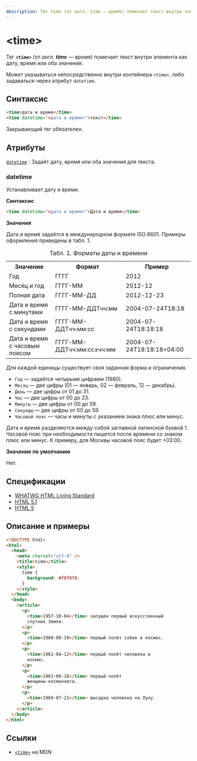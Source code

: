 ```yaml
---
description: Тег time (от англ. time — время) помечает текст внутри элемента как дату, время или оба значения
---
```


# &lt;time&gt;

Тег **`<time>`** _(от англ. **time** — время)_ помечает текст внутри элемента как дату, время или оба значения.

Может указываться непосредственно внутри контейнера `<time>`, либо задаваться через атрибут `datetime`.

## Синтаксис

```html
<time>дата и время</time>
<time datetime="<дата и время>">текст</time>
```

Закрывающий тег обязателен.

## Атрибуты

[`datetime`](#datetime)
: Задаёт дату, время или оба значения для текста.

### datetime

Устанавливает дату и время.

**Синтаксис**

```html
<time datetime="<дата и время>">Дата и время</time>
```

**Значения**

Дата и время задаётся в международном формате ISO 8601. Примеры оформления приведены в табл. 1.

<table class="table">
<caption>Табл. 1. Форматы даты и времени</caption>
<tr><th>Значение</th><th>Формат</th><th>Пример</th></tr>
<tr><td>Год</td><td>ГГГГ</td><td>2012</td></tr>
<tr><td>Месяц и год</td><td>ГГГГ-ММ</td><td>2012-12</td></tr>
<tr><td>Полная дата</td><td>ГГГГ-ММ-ДД</td><td>2012-12-23</td></tr>
<tr><td>Дата и время с минутами</td><td>ГГГГ-ММ-ДДTчч:мм</td><td>2004-07-24T18:18</td></tr>
<tr><td>Дата и время с секундами</td><td>ГГГГ-ММ-ДДTчч:мм:сс</td><td>2004-07-24T18:18:18</td></tr>
<tr><td>Дата и время с часовым поясом</td><td>ГГГГ-ММ-ДДTчч:мм:сс±чч:мм</td><td>2004-07-24T18:18:18+04:00</td></tr>
</table>

Для каждой единицы существует своя заданная форма и ограничения.

- `Год` — задаётся четырьмя цифрами (1860).
- `Месяц` — две цифры (01 — январь, 02 — февраль, 12 — декабрь).
- `День` — две цифры от 01 до 31.
- `Час` — две цифры от 00 до 23.
- `Минуты` — две цифры от 00 до 59.
- `Секунды` — две цифры от 00 до 59.
- `Часовой пояс` — часы и минуты с указанием знака плюс или минус.

Дата и время разделяются между собой заглавной латинской буквой `T`. Часовой пояс при необходимости пишется после времени со знаком плюс или минус. К примеру, для Москвы часовой пояс будет +03:00.

**Значение по умолчанию**

Нет.

## Спецификации

- [WHATWG HTML Living Standard](https://html.spec.whatwg.org/multipage/semantics.html#the-time-element)
- [HTML 5.1](https://www.w3.org/TR/2016/REC-html51-20161101/grouping-content.html#the-time-element)
- [HTML 5](http://www.w3.org/TR/html5/grouping-content.html#the-time-element)

## Описание и примеры

```html
<!DOCTYPE html>
<html>
  <head>
    <meta charset="utf-8" />
    <title>time</title>
    <style>
      time {
        background: #f0f0f0;
      }
    </style>
  </head>
  <body>
    <article>
      <p>
        <time>1957-10-04</time> запущен первый искусственный
        спутник Земли.
      </p>
      <p>
        <time>1960-08-19</time> первый полёт собак в космос.
      </p>
      <p>
        <time>1961-04-12</time> первый полёт человека в
        космос.
      </p>
      <p>
        <time>1963-06-16</time> первый полёт
        женщины-космонавта.
      </p>
      <p>
        <time>1969-07-21</time> высадка человека на Луну.
      </p>
    </article>
  </body>
</html>
```

## Ссылки

- [`<time>`](https://developer.mozilla.org/ru/docs/Web/HTML/Element/time) на MDN
